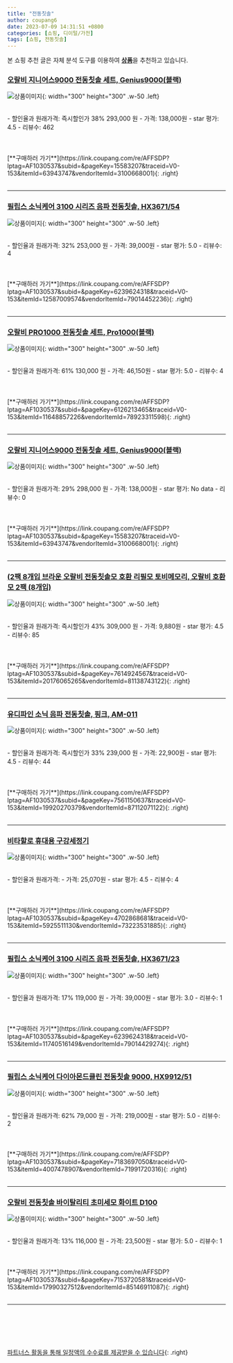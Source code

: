 ```yaml
---
title: "전동칫솔"
author: coupang6
date: 2023-07-09 14:31:51 +0800
categories: [쇼핑, 디이털/가전]
tags: [쇼핑, 전동칫솔]
---
```


본 쇼핑 추천 글은 자체 분석 도구를 이용하여 [**상품**](https://link.coupang.com/a/bao1ui)을 추천하고 있습니다.

### [오랄비 지니어스9000 전동칫솔 세트, Genius9000(블랙)](https://link.coupang.com/re/AFFSDP?lptag=AF1030537&subid=&pageKey=15583207&traceid=V0-153&itemId=63943747&vendorItemId=3100668001)

![상품이미지](https://thumbnail7.coupangcdn.com/thumbnails/remote/230x230ex/image/retail/images/3130511461508220-351996b4-97e3-44be-9795-703e3e96f535.jpg){: width="300" height="300" .w-50 .left}


<br>
- 할인율과 원래가격: 즉시할인가 38%  293,000   원
- 가격: 138,000원
- star 평가: 4.5
- 리뷰수: 462
<br>
<br>
<br>
<br>
[**구매하러 가기**](https://link.coupang.com/re/AFFSDP?lptag=AF1030537&subid=&pageKey=15583207&traceid=V0-153&itemId=63943747&vendorItemId=3100668001){: .right}
<br>
<br>

---

### [필립스 소닉케어 3100 시리즈 음파 전동칫솔, HX3671/54](https://link.coupang.com/re/AFFSDP?lptag=AF1030537&subid=&pageKey=6239624318&traceid=V0-153&itemId=12587009574&vendorItemId=79014452236)

![상품이미지](https://thumbnail9.coupangcdn.com/thumbnails/remote/230x230ex/image/retail/images/190685572913164-da03613d-aa93-4c5b-97e4-5d0895639379.jpg){: width="300" height="300" .w-50 .left}


<br>
- 할인율과 원래가격: 32%  253,000   원
- 가격: 39,000원
- star 평가: 5.0
- 리뷰수: 4
<br>
<br>
<br>
<br>
[**구매하러 가기**](https://link.coupang.com/re/AFFSDP?lptag=AF1030537&subid=&pageKey=6239624318&traceid=V0-153&itemId=12587009574&vendorItemId=79014452236){: .right}
<br>
<br>

---

### [오랄비 PRO1000 전동칫솔 세트, Pro1000(블랙)](https://link.coupang.com/re/AFFSDP?lptag=AF1030537&subid=&pageKey=6126213465&traceid=V0-153&itemId=11648857226&vendorItemId=78923311598)

![상품이미지](https://thumbnail6.coupangcdn.com/thumbnails/remote/230x230ex/image/retail/images/1658424146810149-85d98718-d0f2-47f8-8f7b-ddb648e3bc3b.jpg){: width="300" height="300" .w-50 .left}


<br>
- 할인율과 원래가격: 61%  130,000   원
- 가격: 46,150원
- star 평가: 5.0
- 리뷰수: 4
<br>
<br>
<br>
<br>
[**구매하러 가기**](https://link.coupang.com/re/AFFSDP?lptag=AF1030537&subid=&pageKey=6126213465&traceid=V0-153&itemId=11648857226&vendorItemId=78923311598){: .right}
<br>
<br>

---

### [오랄비 지니어스9000 전동칫솔 세트, Genius9000(블랙)](https://link.coupang.com/re/AFFSDP?lptag=AF1030537&subid=&pageKey=15583207&traceid=V0-153&itemId=63943747&vendorItemId=3100668001)

![상품이미지](https://thumbnail7.coupangcdn.com/thumbnails/remote/230x230ex/image/retail/images/3130511461508220-351996b4-97e3-44be-9795-703e3e96f535.jpg){: width="300" height="300" .w-50 .left}


<br>
- 할인율과 원래가격: 29%  298,000   원
- 가격: 138,000원
- star 평가: No data
- 리뷰수: 0
<br>
<br>
<br>
<br>
[**구매하러 가기**](https://link.coupang.com/re/AFFSDP?lptag=AF1030537&subid=&pageKey=15583207&traceid=V0-153&itemId=63943747&vendorItemId=3100668001){: .right}
<br>
<br>

---

### [(2팩 8개입 브라운 오랄비 전동칫솔모 호환 리필모 토비메모리, 오랄비 호환모 2팩 (8개입)](https://link.coupang.com/re/AFFSDP?lptag=AF1030537&subid=&pageKey=7614924567&traceid=V0-153&itemId=20176065265&vendorItemId=81138743122)

![상품이미지](https://thumbnail7.coupangcdn.com/thumbnails/remote/230x230ex/image/vendor_inventory/1176/26de3cc3459a1e0c67ce38fb49efd299a1674652cd5f80812ec144ee4a19.jpg){: width="300" height="300" .w-50 .left}


<br>
- 할인율과 원래가격: 즉시할인가 43%  309,000   원
- 가격: 9,880원
- star 평가: 4.5
- 리뷰수: 85
<br>
<br>
<br>
<br>
[**구매하러 가기**](https://link.coupang.com/re/AFFSDP?lptag=AF1030537&subid=&pageKey=7614924567&traceid=V0-153&itemId=20176065265&vendorItemId=81138743122){: .right}
<br>
<br>

---

### [유디파인 소닉 음파 전동칫솔, 핑크, AM-011](https://link.coupang.com/re/AFFSDP?lptag=AF1030537&subid=&pageKey=7561150637&traceid=V0-153&itemId=19920270379&vendorItemId=87112071122)

![상품이미지](https://thumbnail6.coupangcdn.com/thumbnails/remote/230x230ex/image/vendor_inventory/3593/3bc1956c386e1e34467e8132fb2dc721f1a2658476b39fe58153d94a04d3.jpg){: width="300" height="300" .w-50 .left}


<br>
- 할인율과 원래가격: 즉시할인가 33%  239,000   원
- 가격: 22,900원
- star 평가: 4.5
- 리뷰수: 44
<br>
<br>
<br>
<br>
[**구매하러 가기**](https://link.coupang.com/re/AFFSDP?lptag=AF1030537&subid=&pageKey=7561150637&traceid=V0-153&itemId=19920270379&vendorItemId=87112071122){: .right}
<br>
<br>

---

### [비타할로 휴대용 구강세정기](https://link.coupang.com/re/AFFSDP?lptag=AF1030537&subid=&pageKey=4702868681&traceid=V0-153&itemId=5925511130&vendorItemId=73223531885)

![상품이미지](https://thumbnail6.coupangcdn.com/thumbnails/remote/230x230ex/image/retail/images/246261416460415-7f10bf4d-dcd6-4f53-b077-756f68b4ef4e.jpg){: width="300" height="300" .w-50 .left}


<br>
- 할인율과 원래가격: 
- 가격: 25,070원
- star 평가: 4.5
- 리뷰수: 4
<br>
<br>
<br>
<br>
[**구매하러 가기**](https://link.coupang.com/re/AFFSDP?lptag=AF1030537&subid=&pageKey=4702868681&traceid=V0-153&itemId=5925511130&vendorItemId=73223531885){: .right}
<br>
<br>

---

### [필립스 소닉케어 3100 시리즈 음파 전동칫솔, HX3671/23](https://link.coupang.com/re/AFFSDP?lptag=AF1030537&subid=&pageKey=6239624318&traceid=V0-153&itemId=11740516149&vendorItemId=79014429274)

![상품이미지](https://thumbnail10.coupangcdn.com/thumbnails/remote/230x230ex/image/retail/images/4962964084507294-f665d51f-28ad-4fc2-bb78-88ec7a18e2ca.jpg){: width="300" height="300" .w-50 .left}


<br>
- 할인율과 원래가격: 17%  119,000   원
- 가격: 39,000원
- star 평가: 3.0
- 리뷰수: 1
<br>
<br>
<br>
<br>
[**구매하러 가기**](https://link.coupang.com/re/AFFSDP?lptag=AF1030537&subid=&pageKey=6239624318&traceid=V0-153&itemId=11740516149&vendorItemId=79014429274){: .right}
<br>
<br>

---

### [필립스 소닉케어 다이아몬드클린 전동칫솔 9000, HX9912/51](https://link.coupang.com/re/AFFSDP?lptag=AF1030537&subid=&pageKey=7183697050&traceid=V0-153&itemId=4007478907&vendorItemId=71991720316)

![상품이미지](https://thumbnail6.coupangcdn.com/thumbnails/remote/230x230ex/image/retail/images/47257237434113-df9ed325-474e-4f03-947b-47055c8e2ae4.jpg){: width="300" height="300" .w-50 .left}


<br>
- 할인율과 원래가격: 62%  79,000   원
- 가격: 219,000원
- star 평가: 5.0
- 리뷰수: 2
<br>
<br>
<br>
<br>
[**구매하러 가기**](https://link.coupang.com/re/AFFSDP?lptag=AF1030537&subid=&pageKey=7183697050&traceid=V0-153&itemId=4007478907&vendorItemId=71991720316){: .right}
<br>
<br>

---

### [오랄비 전동칫솔 바이탈리티 초미세모 화이트 D100](https://link.coupang.com/re/AFFSDP?lptag=AF1030537&subid=&pageKey=7153720581&traceid=V0-153&itemId=17990327512&vendorItemId=85146911087)

![상품이미지](https://thumbnail6.coupangcdn.com/thumbnails/remote/230x230ex/image/rs_quotation_api/b7hizzpz/addb96a4a305427da55d797b77349421.jpg){: width="300" height="300" .w-50 .left}


<br>
- 할인율과 원래가격: 13%  116,000   원
- 가격: 23,500원
- star 평가: 5.0
- 리뷰수: 1
<br>
<br>
<br>
<br>
[**구매하러 가기**](https://link.coupang.com/re/AFFSDP?lptag=AF1030537&subid=&pageKey=7153720581&traceid=V0-153&itemId=17990327512&vendorItemId=85146911087){: .right}
<br>
<br>

---
<br><br><br><br><br> [파트너스 활동을 통해 일정액의 수수료를 제공받을 수 있습니다](https://link.coupang.com/a/bao1ui){: .right}